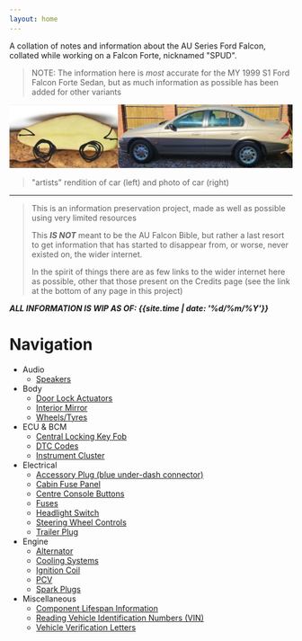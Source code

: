 ```yaml
---
layout: home
---
```


A collation of notes and information about the AU Series Ford Falcon, collated while working on a Falcon Forte, nicknamed "SPUD".

> NOTE: The information here is *most* accurate for the MY 1999 S1 Ford Falcon Forte Sedan, but as much information as possible has been added for other variants

![Side by side comparison: spud (left) VS. SPUD (right)](./side-by-side.jpg)
> "artists" rendition of car (left) and photo of car (right)

---

> This is an information preservation project, made as well as possible using very limited resources
> 
> This ***IS NOT*** meant to be the AU Falcon Bible, but rather a last resort to get information that has started to disappear from, or worse, never existed on, the wider internet.
> 
> In the spirit of things there are as few links to the wider internet here as possible, other that those present on the Credits page (see the link at the bottom of any page in this project)

***ALL INFORMATION IS WIP AS OF: <span class="other-highlight">{{site.time | date: '%d/%m/%Y'}}</span>***

# Navigation
- Audio
  - [Speakers](./Audio/Speakers/Speakers.md)
- Body
  - [Door Lock Actuators](./Body/DoorLockActuators/DoorLockActuators.md)
  - [Interior Mirror](./Body/InteriorMirror/InteriorMirror.md)
  - [Wheels/Tyres](./Body/WheelTyres/WheelTyres.md)
- ECU & BCM
  - [Central Locking Key Fob](./ECUBCM/Keyfob/Keyfob.md)
  - [DTC Codes](./ECUBCM/DTCCodes/DTCCodes.md)
  - [Instrument Cluster](./ECUBCM/InstrumentCluster/InstrumentCluster.md)
- Electrical
  - [Accessory Plug (blue under-dash connector)](./Electrical/AccessoryPlug/AccessoryPlug.md)
  - [Cabin Fuse Panel](./Electrical/CabinFusePanel/CabinFusePanel.md)
  - [Centre Console Buttons](./Electrical/CentreConsoleButtons/CentreConsoleButtons.md)
  - [Fuses](./Electrical/Fuses/Fuses.md)
  - [Headlight Switch](./Electrical/HLSwitch/HLSwitch.md)
  - [Steering Wheel Controls](./Electrical/SteeringControls/SteeringControls.md)
  - [Trailer Plug](./Electrical/TrailerPlug/TrailerPlug.md)
- Engine
  - [Alternator](./Engine/Alternator/Alternator.md)
  - [Cooling Systems](./Engine/CoolingSystems/CoolingSystems.md)
  - [Ignition Coil](./Engine/IgnitionCoil/IgnitionCoil.md)
  - [PCV](./Engine/PCV/PCV.md)
  - [Spark Plugs](./Engine/SparkPlugs/SparkPlugs.md)
- Miscellaneous
  - [Component Lifespan Information](./Miscellaneous/Lifespans/Lifespans.md)
  - [Reading Vehicle Identification Numbers (VIN)](./Miscellaneous/VIN/VIN.md)
  - [Vehicle Verification Letters](./Miscellaneous/VerificationLetter/Verification.md)